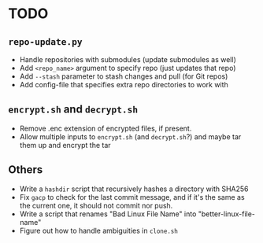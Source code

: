 TODO
====

`repo-update.py`
----------------

 - Handle repositories with submodules (update submodules as well)
 - Add `<repo_name>` argument to specify repo (just updates that repo)
 - Add `--stash` parameter to stash changes and pull (for Git repos)
 - Add config-file that specifies extra repo directories to work with

`encrypt.sh` and `decrypt.sh`
-----------------------------
 - Remove .enc extension of encrypted files, if present.
 - Allow multiple inputs to `encrypt.sh` (and `decrypt.sh`?) and maybe tar them up and encrypt the tar

Others
------
 + Write a `hashdir` script that recursively hashes a directory with SHA256
 + Fix `gacp` to check for the last commit message, and if it's the same as the current one, it should not commit nor push.
 + Write a script that renames "Bad Linux File Name" into "better-linux-file-name"
 + Figure out how to handle ambiguities in `clone.sh`

